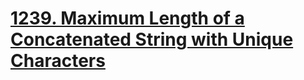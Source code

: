# [1239. Maximum Length of a Concatenated String with Unique Characters](https://leetcode.com/problems/maximum-length-of-a-concatenated-string-with-unique-characters/)

